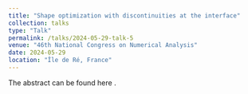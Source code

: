 ```yaml
---
title: "Shape optimization with discontinuities at the interface"
collection: talks
type: "Talk"
permalink: /talks/2024-05-29-talk-5
venue: "46th National Congress on Numerical Analysis"
date: 2024-05-29
location: "Île de Ré, France"
---
```


 <p>The abstract can be found here <a href="/pdf/abstract_canum2024.pdf"></a>.</p>


